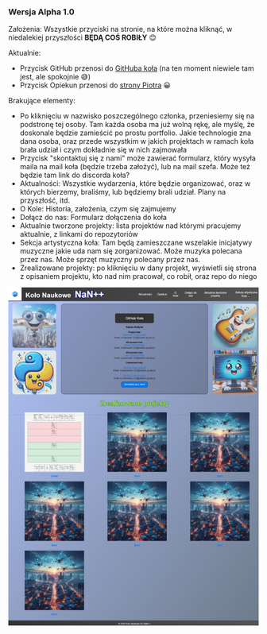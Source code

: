### Wersja Alpha 1.0

Założenia:
Wszystkie przyciski na stronie, na które można kliknąć, w niedalekiej przyszłości **BĘDĄ COŚ ROBIŁY** 😊

Aktualnie:
- Przycisk GitHub przenosi do [GitHuba koła](https://github.com/UGNaNpp) (na ten moment niewiele tam jest, ale spokojnie 😅)
- Przycisk Opiekun przenosi do [strony Piotra](https://inf.ug.edu.pl/~piotao/) 😀

Brakujące elementy:
- Po kliknięciu w nazwisko poszczególnego członka, przeniesiemy się na podstronę tej osoby. Tam każda osoba ma już wolną rękę, ale myślę, że doskonale będzie zamieścić po prostu portfolio. Jakie technologie zna dana osoba, oraz przede wszystkim w jakich projektach w ramach koła brała udział i czym dokładnie się w nich zajmowała
- Przycisk "skontaktuj się z nami" może zawierać formularz, który wysyła maila na mail koła (będzie trzeba założyć), lub na mail szefa. Może też będzie tam link do discorda koła?
- Aktualności: Wszystkie wydarzenia, które będzie organizować, oraz w których bierzemy, braliśmy, lub będziemy brali udział. Plany na przyszłość, itd.
- O Kole: Historia, założenia, czym się zajmujemy
- Dołącz do nas: Formularz dołączenia do koła
- Aktualnie tworzone projekty: lista projektów nad którymi pracujemy aktualnie, z linkami do repozytoriów
- Sekcja artystyczna koła: Tam będą zamieszczane wszelakie inicjatywy muzyczne jakie uda nam się zorganizować. Może muzyka polecana przez nas. Może sprzęt muzyczny polecany przez nas.
- Zrealizowane projekty: po kliknięciu w dany projekt, wyświetli się strona z opisaniem projektu, kto nad nim pracował, co robił, oraz repo do niego

![Strona](ss_strony.jpeg)


